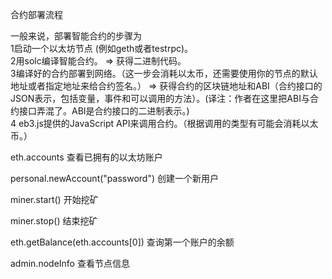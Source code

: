 合约部署流程

一般来说，部署智能合约的步骤为  
1启动一个以太坊节点 \(例如geth或者testrpc\)。  
2用solc编译智能合约。 =&gt; 获得二进制代码。  
3编译好的合约部署到网络。（这一步会消耗以太币，还需要使用你的节点的默认地址或者指定地址来给合约签名。） =&gt; 获得合约的区块链地址和ABI（合约接口的JSON表示，包括变量，事件和可以调用的方法）。\(译注：作者在这里把ABI与合约接口弄混了。ABI是合约接口的二进制表示。\)  
4 eb3.js提供的JavaScript API来调用合约。（根据调用的类型有可能会消耗以太币。）

eth.accounts 查看已拥有的以太坊账户

personal.newAccount\("password"\)  创建一个新用户

miner.start\(\)  开始挖矿

miner.stop\(\)  结束挖矿

eth.getBalance\(eth.accounts\[0\]\) 查询第一个账户的余额

admin.nodeInfo   查看节点信息

